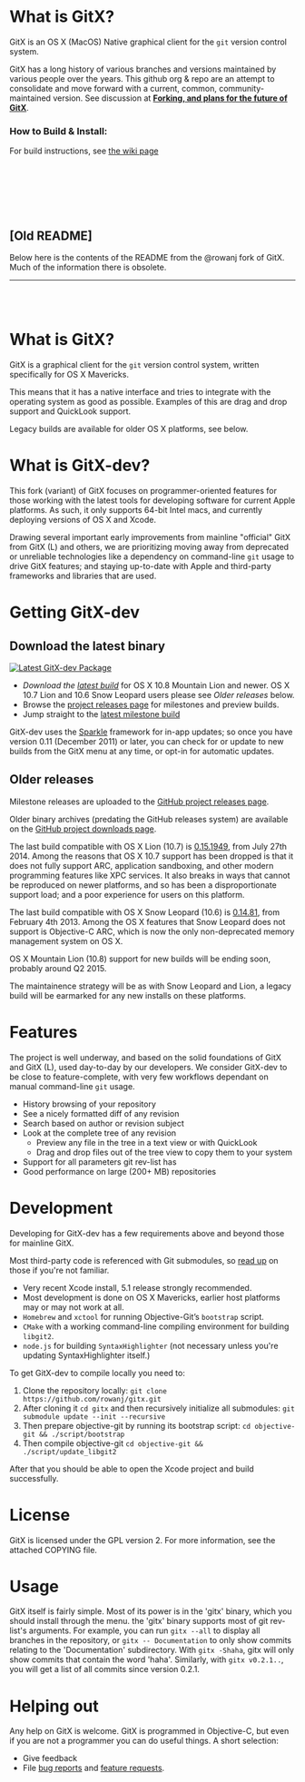 # What is GitX?

GitX is an OS X (MacOS) Native graphical client for the `git` version control system.


GitX has a long history of various branches and versions maintained by various people over the years.  This github org & repo are an attempt to consolidate and move forward with a current, common, community-maintained version.   See discussion at [**Forking, and plans for the future of GitX**](https://github.com/gitx/gitx.github.io/issues/1).

### How to Build & Install:

For build instructions, see [the wiki page](https://github.com/gitx/gitx/wiki/Build-instructions)

<br>
<br>
<br>
<br>
<br>


## [Old README]

Below here is the contents of the README from the @rowanj fork of GitX.  Much of the information there is obsolete.

---
<br>
<br>

# What is GitX?

GitX is a graphical client for the `git` version control system, written
specifically for OS X Mavericks.

This means that it has a native interface and tries to integrate with the
operating system as good as possible. Examples of this are drag and drop
support and QuickLook support.

Legacy builds are available for older OS X platforms, see below.

# What is GitX-dev?

This fork (variant) of GitX focuses on programmer-oriented features for those
working with the latest tools for developing software for current Apple platforms.
As such, it only supports 64-bit Intel macs, and currently deploying versions of OS X and Xcode.

Drawing several important early improvements from mainline "official" GitX 
from GitX (L) and others, we are prioritizing moving away from deprecated
or unreliable technologies like a dependency on command-line `git` usage
to drive GitX features; and staying up-to-date with Apple and third-party
frameworks and libraries that are used.

# Getting GitX-dev

## Download the latest binary

[![Latest GitX-dev Package](http://rowanj.github.io/gitx/images/Download.png)](http://builds.phere.net/GitX/development/GitX-dev.dmg)

* *Download the [latest build](http://builds.phere.net/GitX/development/GitX-dev.dmg)* for OS X 10.8 Mountain Lion and newer.  OS X 10.7 Lion and 10.6 Snow Leopard users please see *Older releases* below.
* Browse the [project releases page](https://github.com/rowanj/gitx/releases) for milestones and preview builds.
* Jump straight to the [latest milestone build](https://github.com/rowanj/gitx/releases/latest)

GitX-dev uses the [Sparkle](http://sparkle.andymatuschak.org/) framework for in-app updates; so once you have version 0.11 (December 2011) or later, you can check for or update to new builds from the GitX menu at any time, or opt-in for automatic updates.

## Older releases

Milestone releases are uploaded to the [GitHub project releases page](https://github.com/rowanj/gitx/releases).

Older binary archives (predating the GitHub releases system) are available on the [GitHub project downloads page](https://github.com/rowanj/gitx/downloads).

The last build compatible with OS X Lion (10.7) is [0.15.1949](http://builds.phere.net/GitX/development/GitX-dev-1949.dmg), from July 27th 2014.  Among the reasons that OS X 10.7 support has been dropped is that it does not fully support ARC, application sandboxing, and other modern programming features like XPC services.  It also breaks in ways that cannot be reproduced on newer platforms, and so has been a disproportionate support load; and a poor experience for users on this platform.

The last build compatible with OS X Snow Leopard (10.6) is [0.14.81](http://builds.phere.net/GitX/development/GitX-dev-81.dmg), from February 4th 2013.  Among the OS X features that Snow Leopard does not support is Objective-C ARC, which is now the only non-deprecated memory management system on OS X.

OS X Mountain Lion (10.8) support for new builds will be ending soon, probably around Q2 2015.

The maintainence strategy will be as with Snow Leopard and Lion,
a legacy build will be earmarked for any new installs on these platforms.


# Features

The project is well underway, and based on the solid foundations of GitX and
GitX (L), used day-to-day by our developers.  We consider GitX-dev to be
close to feature-complete, with very few workflows dependant on manual
command-line `git` usage.

  * History browsing of your repository
  * See a nicely formatted diff of any revision
  * Search based on author or revision subject
  * Look at the complete tree of any revision
    * Preview any file in the tree in a text view or with QuickLook
    * Drag and drop files out of the tree view to copy them to your system
  * Support for all parameters git rev-list has
  * Good performance on large (200+ MB) repositories

# Development

Developing for GitX-dev has a few requirements above and beyond those
for mainline GitX.

Most third-party code is referenced with Git submodules, so [read up](http://book.git-scm.com/5_submodules.html) on those if you're not familiar.

  * Very recent Xcode install, 5.1 release strongly recommended.
  * Most development is done on OS X Mavericks, earlier host platforms may or may not work at all.
  * `Homebrew` and `xctool` for running Objective-Git’s `bootstrap` script.
  * `CMake` with a working command-line compiling environment for building `libgit2`.
  * `node.js` for building `SyntaxHighlighter` (not necessary unless you're updating SyntaxHighlighter itself.)

To get GitX-dev to compile locally you need to:

  1. Clone the repository locally: `git clone https://github.com/rowanj/gitx.git`
  2. After cloning it `cd gitx` and then recursively initialize all submodules: `git submodule update --init --recursive`
  3. Then prepare objective-git by running its bootstrap script: `cd objective-git && ./script/bootstrap`
  4. Then compile objective-git `cd objective-git && ./script/update_libgit2`

After that you should be able to open the Xcode project and build successfully.

# License

GitX is licensed under the GPL version 2. For more information, see the attached COPYING file.

# Usage

GitX itself is fairly simple. Most of its power is in the 'gitx' binary, which
you should install through the menu. the 'gitx' binary supports most of git
rev-list's arguments. For example, you can run `gitx --all` to display all
branches in the repository, or `gitx -- Documentation` to only show commits
relating to the 'Documentation' subdirectory. With `gitx -Shaha`, gitx will
only show commits that contain the word 'haha'. Similarly, with `gitx
v0.2.1..`, you will get a list of all commits since version 0.2.1.

# Helping out

Any help on GitX is welcome. GitX is programmed in Objective-C, but even if
you are not a programmer you can do useful things. A short selection:

  * Give feedback
  * File [bug reports](https://github.com/rowanj/gitx/issues?labels=Bug) and [feature requests](https://github.com/rowanj/gitx/issues?labels=Feature).
